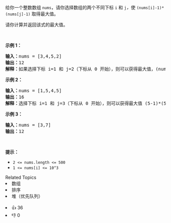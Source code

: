<p>给你一个整数数组 <code>nums</code>，请你选择数组的两个不同下标 <code>i</code> 和 <code>j</code><em>，</em>使 <code>(nums[i]-1)*(nums[j]-1)</code> 取得最大值。</p>

<p>请你计算并返回该式的最大值。</p>

<p>&nbsp;</p>

<p><strong>示例 1：</strong></p>

<pre><strong>输入：</strong>nums = [3,4,5,2]
<strong>输出：</strong>12 
<strong>解释：</strong>如果选择下标 i=1 和 j=2（下标从 0 开始），则可以获得最大值，(nums[1]-1)*(nums[2]-1) = (4-1)*(5-1) = 3*4 = 12 。 
</pre>

<p><strong>示例 2：</strong></p>

<pre><strong>输入：</strong>nums = [1,5,4,5]
<strong>输出：</strong>16
<strong>解释：</strong>选择下标 i=1 和 j=3（下标从 0 开始），则可以获得最大值 (5-1)*(5-1) = 16 。
</pre>

<p><strong>示例 3：</strong></p>

<pre><strong>输入：</strong>nums = [3,7]
<strong>输出：</strong>12
</pre>

<p>&nbsp;</p>

<p><strong>提示：</strong></p>

<ul>
	<li><code>2 &lt;= nums.length &lt;= 500</code></li>
	<li><code>1 &lt;= nums[i] &lt;= 10^3</code></li>
</ul>
<div><div>Related Topics</div><div><li>数组</li><li>排序</li><li>堆（优先队列）</li></div></div><br><div><li>👍 36</li><li>👎 0</li></div>
